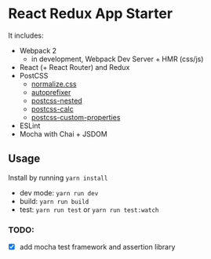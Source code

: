 # React Redux App Starter

It includes:

* Webpack 2
  * in development, Webpack Dev Server + HMR (css/js)
* React (+ React Router) and Redux
* PostCSS
  * [normalize.css](https://github.com/necolas/normalize.css)
  * [autoprefixer](https://github.com/postcss/autoprefixer)
  * [postcss-nested](https://github.com/postcss/postcss-nested)
  * [postcss-calc](https://github.com/postcss/postcss-calc)
  * [postcss-custom-properties](https://github.com/postcss/postcss-custom-properties)
* ESLint
* Mocha with Chai + JSDOM

## Usage

Install by running `yarn install`

* dev mode: `yarn run dev`
* build: `yarn run build`
* test: `yarn run test` or `yarn run test:watch`

### TODO:
- [x] add mocha test framework and assertion library